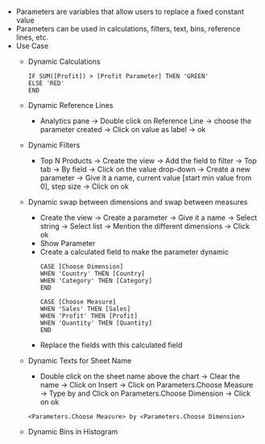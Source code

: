 - Parameters are variables that allow users to replace a fixed constant value
- Parameters can be used in calculations, filters, text, bins, reference lines, etc.
- Use Case
  - Dynamic Calculations
    ```
    IF SUM([Profit]) > [Profit Parameter] THEN 'GREEN'
    ELSE 'RED'
    END
    ```
  - Dynamic Reference Lines
    - Analytics pane -> Double click on Reference Line -> choose the parameter created -> Click on value as label -> ok
  - Dynamic Filters
    - Top N Products -> Create the view -> Add the field to filter -> Top tab -> By field -> Click on the value drop-down -> Create a new parameter -> Give it a name, current value [start min value from 0], step size -> Click on ok
  - Dynamic swap between dimensions and swap between measures
    - Create the view -> Create a parameter -> Give it a name -> Select string -> Select list -> Mention the different dimensions -> Click ok
    - Show Parameter
    - Create a calculated field to make the parameter dynamic
      ```
      CASE [Choose Dimension] 
      WHEN 'Country' THEN [Country]
      WHEN 'Category' THEN [Category]
      END
      ```
      ```
      CASE [Choose Measure]
      WHEN 'Sales' THEN [Sales]
      WHEN 'Profit' THEN [Profit]
      WHEN 'Quantity' THEN [Quantity]
      END
      ```
    - Replace the fields with this calculated field
  - Dynamic Texts for Sheet Name
    - Double click on the sheet name above the chart -> Clear the name -> Click on Insert -> Click on Parameters.Choose Measure -> Type by and Click on Parameters.Choose Dimension -> Click on ok
    
    ```<Parameters.Choose Measure> by <Parameters.Choose Dimension>```
    
  - Dynamic Bins in Histogram
